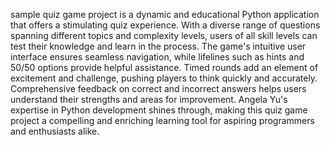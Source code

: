 sample quiz game project is a dynamic and educational Python application that offers a stimulating quiz experience. With a diverse range of questions spanning different topics and complexity levels, users of all skill levels can test their knowledge and learn in the process. The game's intuitive user interface ensures seamless navigation, while lifelines such as hints and 50/50 options provide helpful assistance. Timed rounds add an element of excitement and challenge, pushing players to think quickly and accurately. Comprehensive feedback on correct and incorrect answers helps users understand their strengths and areas for improvement. Angela Yu's expertise in Python development shines through, making this quiz game project a compelling and enriching learning tool for aspiring programmers and enthusiasts alike.
